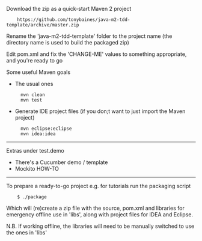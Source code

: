 Download the zip as a quick-start Maven 2 project

        https://github.com/tonybaines/java-m2-tdd-template/archive/master.zip

Rename the 'java-m2-tdd-template' folder to the project name (the directory name is used to build the packaged zip)

Edit pom.xml and fix the 'CHANGE-ME' values to something appropriate, and you're ready to go

Some useful Maven goals
* The usual ones

        mvn clean
        mvn test

* Generate IDE project files (if you don;t want to just import the Maven project)

        mvn eclipse:eclipse
        mvn idea:idea

---
Extras under test.demo
* There's a Cucumber demo / template
* Mockito HOW-TO

---

To prepare a ready-to-go project e.g. for tutorials run the packaging script

        $ ./package

Which will (re)create a zip file with the source, pom.xml and libraries for emergency offline use in 'libs',
along with project files for IDEA and Eclipse. 

N.B. If working offline, the libraries will need to be manually switched to use the ones in 'libs'

